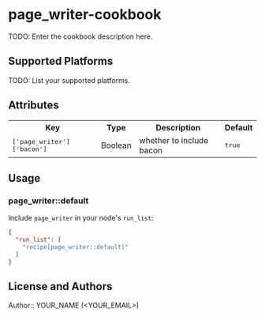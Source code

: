 # page_writer-cookbook

TODO: Enter the cookbook description here.

## Supported Platforms

TODO: List your supported platforms.

## Attributes

<table>
  <tr>
    <th>Key</th>
    <th>Type</th>
    <th>Description</th>
    <th>Default</th>
  </tr>
  <tr>
    <td><tt>['page_writer']['bacon']</tt></td>
    <td>Boolean</td>
    <td>whether to include bacon</td>
    <td><tt>true</tt></td>
  </tr>
</table>

## Usage

### page_writer::default

Include `page_writer` in your node's `run_list`:

```json
{
  "run_list": [
    "recipe[page_writer::default]"
  ]
}
```

## License and Authors

Author:: YOUR_NAME (<YOUR_EMAIL>)
